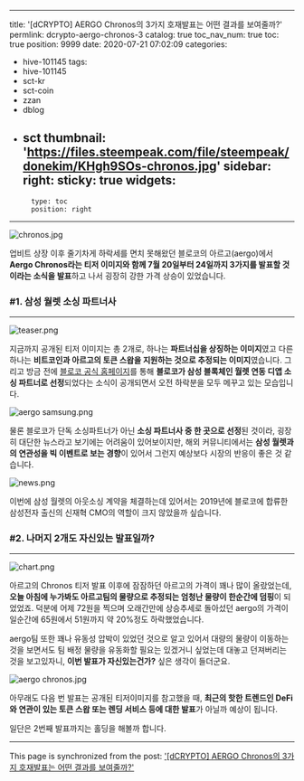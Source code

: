 
---
title: '[dCRYPTO] AERGO Chronos의 3가지 호재발표는 어떤 결과를 보여줄까?'
permlink: dcrypto-aergo-chronos-3
catalog: true
toc_nav_num: true
toc: true
position: 9999
date: 2020-07-21 07:02:09
categories:
- hive-101145
tags:
- hive-101145
- sct-kr
- sct-coin
- zzan
- dblog
- sct
thumbnail: 'https://files.steempeak.com/file/steempeak/donekim/KHgh9SOs-chronos.jpg'
sidebar:
    right:
        sticky: true
widgets:
    -
        type: toc
        position: right
---


![chronos.jpg](https://files.steempeak.com/file/steempeak/donekim/KHgh9SOs-chronos.jpg)

업비트 상장 이후 줄기차게 하락세를 면치 못해왔던 블로코의 아르고(aergo)에서 **Aergo Chronos라는 티저 이미지와 함께 7월 20일부터 24일까지 3가지를 발표할 것이라는 소식을 발표**하고 나서 굉장히 강한 가격 상승이 있었습니다.


### #1. 삼성 월렛 소싱 파트너사
---
![teaser.png](https://files.steempeak.com/file/steempeak/donekim/v6p6n9lk-teaser.png)

지금까지 공개된 티저 이미지는 총 2개로, 하나는 **파트너십을 상징하는 이미지**였고 다른 하나는 **비트코인과 아르고의 토큰 스왑을 지원하는 것으로 추정되는 이미지**였습니다. 그리고 방금 전에 [블로코 공식 홈페이지](https://www.blocko.io/media/%EB%B8%94%EB%A1%9C%EC%BD%94-%EC%82%BC%EC%84%B1-%EB%B8%94%EB%A1%9D%EC%B2%B4%EC%9D%B8-%EC%9B%94%EB%A0%9B-%EC%97%B0%EB%8F%99-%EB%94%94%EC%95%B1-%EC%86%8C%EC%8B%B1-%EC%A7%80%EC%9B%90/)를 통해 **블로코가 삼성 블록체인 월렛 연동 디앱 소싱 파트너로 선정**되었다는 소식이 공개되면서 오전 하락분을 모두 메꾸고 있는 모습입니다.

![aergo samsung.png](https://files.steempeak.com/file/steempeak/donekim/8YxVURVk-aergo20samsung.png)

물론 블로코가 단독 소싱파트너가 아닌 **소싱 파트너사 중 한 곳으로 선정**된 것이라, 굉장히 대단한 뉴스라고 보기에는 어려움이 있어보이지만, 해외 커뮤니티에서는 **삼성 월렛과의 연관성을 빅 이벤트로 보는 경향**이 있어서 그런지 예상보다 시장의 반응이 좋은 것 같습니다.

![news.png](https://files.steempeak.com/file/steempeak/donekim/fNz71oYw-news.png)

이번에 삼성 월렛의 아웃소싱 계약을 체결하는데 있어서는 2019년에 블로코에 합류한 삼성전자 출신의 신재혁 CMO의 역할이 크지 않았을까 싶습니다.


### #2. 나머지 2개도 자신있는 발표일까?
---
![chart.png](https://files.steempeak.com/file/steempeak/donekim/jpNruVU7-chart.png)

아르고의 Chronos 티저 발표 이후에 잠잠하던 아르고의 가격이 꽤나 많이 올랐었는데, **오늘 아침에 누가봐도 아르고팀의 물량으로 추정되는 엄청난 물량이 한순간에 덤핑**이 되었었죠. 덕분에 어제 72원을 찍으며 오래간만에 상승추세로 돌아섰던 aergo의 가격이 일순간에 65원에서 51원까지 약 20%정도 하락했었습니다.

aergo팀 또한 꽤나 유동성 압박이 있었던 것으로 알고 있어서 대량의 물량이 이동하는 것을 보면서도 팀 배정 물량을 유동화할 필요는 있겠거니 싶었는데 대놓고 던져버리는 것을 보고있자니, **이번 발표가 자신있는건가?** 싶은 생각이 들더군요. 

![aergo chronos.jpg](https://files.steempeak.com/file/steempeak/donekim/ck9v26Na-aergo20chronos.jpg)

아무래도 다음 번 발표는 공개된 티저이미지를 참고했을 때, **최근의 핫한 트렌드인 DeFi와 연관이 있는 토큰 스왑 또는 렌딩 서비스 등에 대한 발표**가 아닐까 예상이 됩니다.

일단은 2번째 발표까지는 홀딩을 해볼까 합니다.

- - -

This page is synchronized from the post: ['[dCRYPTO] AERGO Chronos의 3가지 호재발표는 어떤 결과를 보여줄까?'](https://steemit.com/@donekim/dcrypto-aergo-chronos-3)
